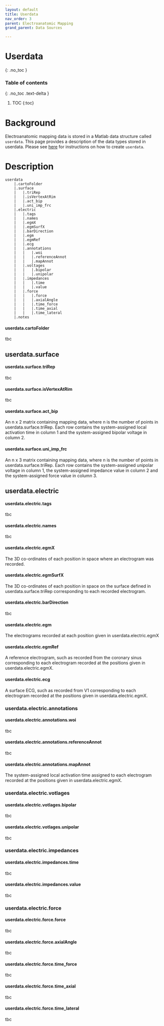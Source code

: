 ```yaml
---
layout: default
title: Userdata
nav_order: 3
parent: Electroanatomic Mapping
grand_parent: Data Sources

---
```


# Userdata
{: .no_toc }

### Table of contents
{: .no_toc .text-delta }

1. TOC
{:toc}

# Background
Electroanatomic mapping data is stored in a Matlab data structure called `userdata`. This page provides a description of the data types stored in userdata. Please see [here](/docs/data-sources/carto) for instructions on how to create `userdata`.

# Description

```
userdata
    |.cartoFolder
    |.surface
    |   |.triRep
    |   |.isVertexAtRim
    |   |.act_bip
    |   |.uni_imp_frc
    |.electric
    |   |.tags
    |   |.names
    |   |.egmX
    |   |.egmSurfX
    |   |.barDirection
    |   |.egm
    |   |.egmRef
    |   |.ecg
    |   |.annotations
    |   |   |.woi
    |   |   |.referenceAnnot
    |   |   |.mapAnnot
    |   |.voltages
    |   |   |.bipolar
    |   |   |.unipolar
    |   |.impedances
    |   |   |.time
    |   |   |.value
    |   |.force
    |   |   |.force
    |   |   |.axialAngle
    |   |   |.time_force
    |   |   |.time_axial
    |   |   |.time_lateral
    |.notes
```

#### userdata.cartoFolder
tbc

## userdata.surface

#### userdata.surface.triRep
tbc

#### userdata.surface.isVertexAtRim
tbc

#### userdata.surface.act_bip
An n x 2 matrix containing mapping data, where n is the number of points in userdata.surface.triRep. Each row contains the system-assigned local activation time in column 1 and the system-assigned bipolar voltage in column 2.

#### userdata.surface.uni_imp_frc
An n x 3 matrix containing mapping data, where n is the number of points in userdata.surface.triRep. Each row contains the system-assigned unipolar voltage in column 1, the system-assigned impedance value in column 2 and the system-assigned force value in column 3.

## userdata.electric

#### userdata.electric.tags
tbc

#### userdata.electric.names
tbc

#### userdata.electric.egmX
The 3D co-ordinates of each position in space where an electrogram was recorded.

#### userdata.electric.egmSurfX
The 3D co-ordinates of each position in space on the surface defined in userdata.surface.triRep corresponding to each recorded electrogram.

#### userdata.electric.barDirection
tbc

#### userdata.electric.egm
The electrograms recorded at each position given in userdata.electric.egmX

#### userdata.electric.egmRef
A reference electrogram, such as recorded from the coronary sinus corresponding to each electrogram recorded at the positions given in userdata.electric.egmX.

#### userdata.electric.ecg
A surface ECG, such as recorded from V1 corresponding to each electrogram recorded at the positions given in userdata.electric.egmX.

### userdata.electric.annotations

#### userdata.electric.annotations.woi
tbc

#### userdata.electric.annotations.referenceAnnot
tbc

#### userdata.electric.annotations.mapAnnot
The system-assigned local activation time assigned to each electrogram recorded at the positions given in userdata.electric.egmX.

### userdata.electric.votlages

#### userdata.electric.votlages.bipolar
tbc

#### userdata.electric.votlages.unipolar
tbc

### userdata.electric.impedances

#### userdata.electric.impedances.time
tbc

#### userdata.electric.impedances.value
tbc

### userdata.electric.force

#### userdata.electric.force.force
tbc

#### userdata.electric.force.axialAngle
tbc

#### userdata.electric.force.time_force
tbc

#### userdata.electric.force.time_axial
tbc

#### userdata.electric.force.time_lateral
tbc
